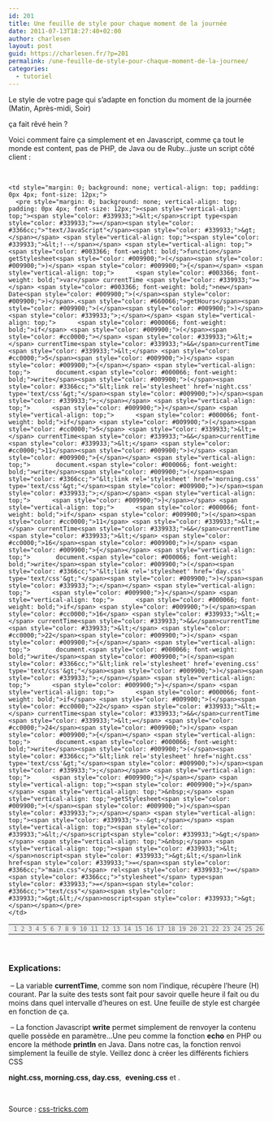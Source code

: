 ```yaml
---
id: 201
title: Une feuille de style pour chaque moment de la journée
date: 2011-07-13T18:27:40+02:00
author: charlesen
layout: post
guid: https://charlesen.fr/?p=201
permalink: /une-feuille-de-style-pour-chaque-moment-de-la-journee/
categories:
  - tutoriel
---
```

Le style de votre page qui s&rsquo;adapte en fonction du moment de la journée (Matin, Après-midi, Soir)

ça fait rêvé hein ?

Voici comment faire ça simplement et en Javascript, comme ça tout le monde est content, pas de PHP, de Java ou de Ruby&#8230;juste un script côté client :

<!--more-->

 

<table class="javascript" style="border-collapse: collapse; width: 100%;">
  <tr class="li1">
    <td style="width: 1px; background: #f0f0f0; vertical-align: top; color: #676f73; border-right: 1px dotted #dddddd; font-size: 12px; text-align: right;">
      <pre style="margin: 0; background: none; vertical-align: top; padding: 0px 4px; font-size: 12px;">1 2 3 4 5 6 7 8 9 10 11 12 13 14 15 16 17 18 19 20 21 22 23 24 25 26 </pre>
    </td>
    
    <td style="margin: 0; background: none; vertical-align: top; padding: 0px 4px; font-size: 12px;">
      <pre style="margin: 0; background: none; vertical-align: top; padding: 0px 4px; font-size: 12px;"><span style="vertical-align: top;"><span style="color: #339933;">&lt;</span>script type<span style="color: #339933;">=</span><span style="color: #3366cc;">"text/JavaScript"</span><span style="color: #339933;">&gt;</span></span> <span style="vertical-align: top;"><span style="color: #339933;">&lt;!--</span></span> <span style="vertical-align: top;"><span style="color: #003366; font-weight: bold;">function</span> getStylesheet<span style="color: #009900;">(</span><span style="color: #009900;">)</span> <span style="color: #009900;">{</span></span> <span style="vertical-align: top;">      <span style="color: #003366; font-weight: bold;">var</span> currentTime <span style="color: #339933;">=</span> <span style="color: #003366; font-weight: bold;">new</span> Date<span style="color: #009900;">(</span><span style="color: #009900;">)</span>.<span style="color: #660066;">getHours</span><span style="color: #009900;">(</span><span style="color: #009900;">)</span><span style="color: #339933;">;</span></span> <span style="vertical-align: top;">      <span style="color: #000066; font-weight: bold;">if</span> <span style="color: #009900;">(</span><span style="color: #cc0000;"></span> <span style="color: #339933;">&lt;=</span> currentTime<span style="color: #339933;">&&</span>currentTime <span style="color: #339933;">&lt;</span> <span style="color: #cc0000;">5</span><span style="color: #009900;">)</span> <span style="color: #009900;">{</span></span> <span style="vertical-align: top;">       document.<span style="color: #000066; font-weight: bold;">write</span><span style="color: #009900;">(</span><span style="color: #3366cc;">"&lt;link rel='stylesheet' href='night.css' type='text/css'&gt;"</span><span style="color: #009900;">)</span><span style="color: #339933;">;</span></span> <span style="vertical-align: top;">      <span style="color: #009900;">}</span></span> <span style="vertical-align: top;">      <span style="color: #000066; font-weight: bold;">if</span> <span style="color: #009900;">(</span><span style="color: #cc0000;">5</span> <span style="color: #339933;">&lt;=</span> currentTime<span style="color: #339933;">&&</span>currentTime <span style="color: #339933;">&lt;</span> <span style="color: #cc0000;">11</span><span style="color: #009900;">)</span> <span style="color: #009900;">{</span></span> <span style="vertical-align: top;">       document.<span style="color: #000066; font-weight: bold;">write</span><span style="color: #009900;">(</span><span style="color: #3366cc;">"&lt;link rel='stylesheet' href='morning.css' type='text/css'&gt;"</span><span style="color: #009900;">)</span><span style="color: #339933;">;</span></span> <span style="vertical-align: top;">      <span style="color: #009900;">}</span></span> <span style="vertical-align: top;">      <span style="color: #000066; font-weight: bold;">if</span> <span style="color: #009900;">(</span><span style="color: #cc0000;">11</span> <span style="color: #339933;">&lt;=</span> currentTime<span style="color: #339933;">&&</span>currentTime <span style="color: #339933;">&lt;</span> <span style="color: #cc0000;">16</span><span style="color: #009900;">)</span> <span style="color: #009900;">{</span></span> <span style="vertical-align: top;">       document.<span style="color: #000066; font-weight: bold;">write</span><span style="color: #009900;">(</span><span style="color: #3366cc;">"&lt;link rel='stylesheet' href='day.css' type='text/css'&gt;"</span><span style="color: #009900;">)</span><span style="color: #339933;">;</span></span> <span style="vertical-align: top;">      <span style="color: #009900;">}</span></span> <span style="vertical-align: top;">      <span style="color: #000066; font-weight: bold;">if</span> <span style="color: #009900;">(</span><span style="color: #cc0000;">16</span> <span style="color: #339933;">&lt;=</span> currentTime<span style="color: #339933;">&&</span>currentTime <span style="color: #339933;">&lt;</span> <span style="color: #cc0000;">22</span><span style="color: #009900;">)</span> <span style="color: #009900;">{</span></span> <span style="vertical-align: top;">       document.<span style="color: #000066; font-weight: bold;">write</span><span style="color: #009900;">(</span><span style="color: #3366cc;">"&lt;link rel='stylesheet' href='evening.css' type='text/css'&gt;"</span><span style="color: #009900;">)</span><span style="color: #339933;">;</span></span> <span style="vertical-align: top;">      <span style="color: #009900;">}</span></span> <span style="vertical-align: top;">      <span style="color: #000066; font-weight: bold;">if</span> <span style="color: #009900;">(</span><span style="color: #cc0000;">22</span> <span style="color: #339933;">&lt;=</span> currentTime<span style="color: #339933;">&&</span>currentTime <span style="color: #339933;">&lt;=</span> <span style="color: #cc0000;">24</span><span style="color: #009900;">)</span> <span style="color: #009900;">{</span></span> <span style="vertical-align: top;">       document.<span style="color: #000066; font-weight: bold;">write</span><span style="color: #009900;">(</span><span style="color: #3366cc;">"&lt;link rel='stylesheet' href='night.css' type='text/css'&gt;"</span><span style="color: #009900;">)</span><span style="color: #339933;">;</span></span> <span style="vertical-align: top;">      <span style="color: #009900;">}</span></span> <span style="vertical-align: top;"><span style="color: #009900;">}</span></span> <span style="vertical-align: top;">&nbsp;</span> <span style="vertical-align: top;">getStylesheet<span style="color: #009900;">(</span><span style="color: #009900;">)</span><span style="color: #339933;">;</span></span> <span style="vertical-align: top;"><span style="color: #339933;">--&gt;</span></span> <span style="vertical-align: top;"><span style="color: #339933;">&lt;/</span>script<span style="color: #339933;">&gt;</span></span> <span style="vertical-align: top;">&nbsp;</span> <span style="vertical-align: top;"><span style="color: #339933;">&lt;</span>noscript<span style="color: #339933;">&gt;&lt;</span>link href<span style="color: #339933;">=</span><span style="color: #3366cc;">"main.css"</span> rel<span style="color: #339933;">=</span><span style="color: #3366cc;">"stylesheet"</span> type<span style="color: #339933;">=</span><span style="color: #3366cc;">"text/css"</span><span style="color: #339933;">&gt;&lt;/</span>noscript<span style="color: #339933;">&gt;</span></span></pre>
    </td>
  </tr>
</table>

 

### Explications:

&nbsp;&#8211; La variable **currentTime**, comme son nom l&rsquo;indique, récupère l&rsquo;heure (H) courant. Par la suite des tests sont fait pour savoir quelle heure il fait ou du moins dans quel intervalle d&rsquo;heures on est. Une feuille de style est chargée en fonction de ça.

&nbsp;&#8211; La fonction Javascript **write** permet simplement de renvoyer la contenu quelle possède en paramètre&#8230;Une peu comme la fonction **echo** en PHP ou encore la méthode **println** en Java. Dans notre cas, la fonction renvoi simplement la feuille de style. Veillez donc à créer les différents fichiers CSS

**night.css, morning.css, day.css**,&nbsp; **evening.css** et .

 

<p style="text-align: left;">
  Source : <a title="Voir le site..." href="http://css-tricks.com/snippets/javascript/different-stylesheet-pending-the-time-of-day/">css-tricks.com</a>
</p>
